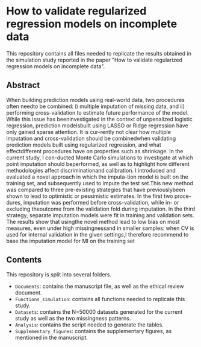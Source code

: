 # How to validate regularized regression models on incomplete data

This repository contains all files needed to replicate the results obtained in the simulation study reported in the paper "How to validate regularized regression models on incomplete data". 

## Abstract

When building prediction models using real-world data, two procedures often needto be combined: i) multiple imputation of missing data, and ii) performing cross-validation to estimate future performance of the model. While this issue has beeninvestigated in the context of unpenalized logistic regression, prediction modelsbuilt using LASSO or Ridge regression have only gained sparse attention. It is cur-rently not clear how multiple imputation and cross-validation should be combinedwhen validating prediction models built using regularized regression, and what effectdifferent procedures have on properties such as shrinkage. In the current study, I con-ducted Monte Carlo simulations to investigate at which point imputation should beperformed, as well as to highlight how different methodologies affect discriminationand calibration. I introduced and evaluated a novel approach in which the imputa-tion model is built on the training set, and subsequently used to impute the test set.This new method was compared to three pre-existing strategies that have previouslybeen shown to lead to optimistic or pessimistic estimates. In the first two proce-dures, imputation was performed before cross-validation, while in- or excluding theoutcome from the validation fold during imputation. In the third strategy, separate imputation models were fit in training and validation sets. The results show that usingthe novel method lead to low bias on most measures, even under high missingnessand in smaller samples: when CV is used for internal validation in the given settings,I therefore recommend to base the imputation model for MI on the training set 


## Contents

This repository is split into several folders. 

- `Documents`: contains the manuscript file, as well as the ethical review document.
- `Functions_simulation`: contains all functions needed to replicate this study.
- `Datasets`: contains the N=50000 datasets generated for the current study as well as the two missingness patterns.
- `Analysis`: contains the script needed to generate the tables.
- `Supplementary_figures`: contains the supplementary figures, as mentioned in the manuscript.
